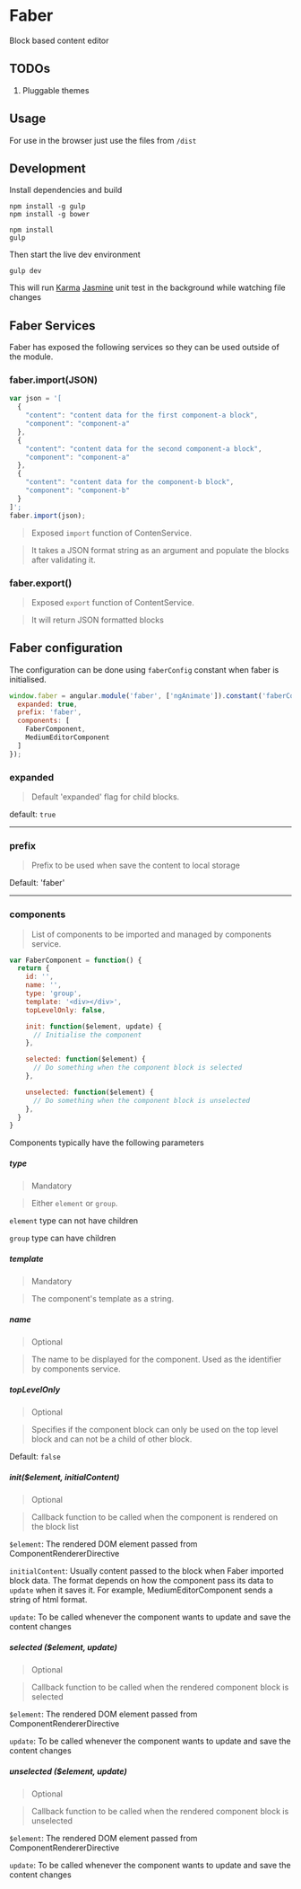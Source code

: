 Faber
=====

Block based content editor

## TODOs

1.	Pluggable themes

## Usage

For use in the browser just use the files from `/dist`

## Development

Install dependencies and build

```
npm install -g gulp
npm install -g bower

npm install
gulp
```

Then start the live dev environment

```
gulp dev
```

This will run [Karma](http://karma-runner.github.io/) [Jasmine](http://jasmine.github.io/) unit test in the background while watching file changes

## Faber Services

Faber has exposed the following services so they can be used outside of the module.


### faber.import(JSON)

```javascript
var json = '[
  {
    "content": "content data for the first component-a block",
    "component": "component-a"
  },
  {
    "content": "content data for the second component-a block",
    "component": "component-a"
  },
  {
    "content": "content data for the component-b block",
    "component": "component-b"
  }
]';
faber.import(json);
```

> Exposed `import` function of ContenService.

> It takes a JSON format string as an argument and populate the blocks after validating it.


### faber.export()

> Exposed `export` function of ContentService.

> It will return JSON formatted blocks


## Faber configuration

The configuration can be done using `faberConfig` constant when faber is initialised.

```javascript
window.faber = angular.module('faber', ['ngAnimate']).constant('faberConfig', {
  expanded: true,
  prefix: 'faber',
  components: [
    FaberComponent,
    MediumEditorComponent
  ]
});

```
### expanded

> Default 'expanded' flag for child blocks.

default: `true`

---

### prefix

> Prefix to be used when save the content to local storage

Default: 'faber'

---

### components

> List of components to be imported and managed by components service.

``` javascript
var FaberComponent = function() {
  return {
    id: '',
    name: '',
    type: 'group',
    template: '<div></div>',
    topLevelOnly: false,

    init: function($element, update) {
      // Initialise the component
    },

    selected: function($element) {
      // Do something when the component block is selected
    },

    unselected: function($element) {
      // Do something when the component block is unselected
    },
  }
}
```

Components typically have the following parameters

##### type

> Mandatory

> Either `element` or `group`.

`element` type can not have children

`group` type can have children

##### template

> Mandatory

> The component's template as a string.

##### name

> Optional

> The name to be displayed for the component. Used as the identifier by components service.

##### topLevelOnly

> Optional

> Specifies if the component block can only be used on the top level block and can not be a child of other block.

Default: `false`

##### init($element, initialContent)

> Optional

> Callback function to be called when the component is rendered on the block list

`$element`: The rendered DOM element passed from ComponentRendererDirective

`initialContent`: Usually content passed to the block when Faber imported block data.
The format depends on how the component pass its data to `update` when it saves it.
For example, MediumEditorComponent sends a string of html format.

`update`: To be called whenever the component wants to update and save the content changes

##### selected ($element, update)

> Optional

> Callback function to be called when the rendered component block is selected

`$element`: The rendered DOM element passed from ComponentRendererDirective

`update`: To be called whenever the component wants to update and save the content changes

##### unselected ($element, update)

> Optional

> Callback function to be called when the rendered component block is unselected

`$element`: The rendered DOM element passed from ComponentRendererDirective

`update`: To be called whenever the component wants to update and save the content changes
